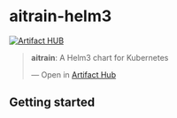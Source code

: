 # aitrain-helm3

[![Artifact HUB](https://img.shields.io/endpoint?url=https://artifacthub.io/badge/repository/aitrain-helm3)](https://artifacthub.io/packages/helm/aitrain-helm3/aitrain)

<div class="artifacthub-widget" data-url="https://artifacthub.io/packages/helm/aitrain-helm3/aitrain" data-theme="light" data-header="true" data-stars="true" data-responsive="false"><blockquote><p lang="en" dir="ltr"><b>aitrain</b>: A Helm3 chart for Kubernetes</p>&mdash; Open in <a href="https://artifacthub.io/packages/helm/aitrain-helm3/aitrain">Artifact Hub</a></blockquote></div>

## Getting started
